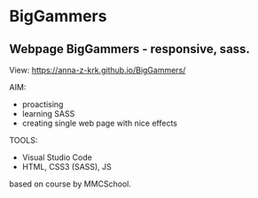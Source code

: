 # BigGammers
## Webpage BigGammers - responsive, sass.
View: https://anna-z-krk.github.io/BigGammers/

AIM:
- proactising
- learning SASS
- creating single web page with nice effects

TOOLS:
- Visual Studio Code
- HTML, CSS3 (SASS), JS


 based on course by MMCSchool.
